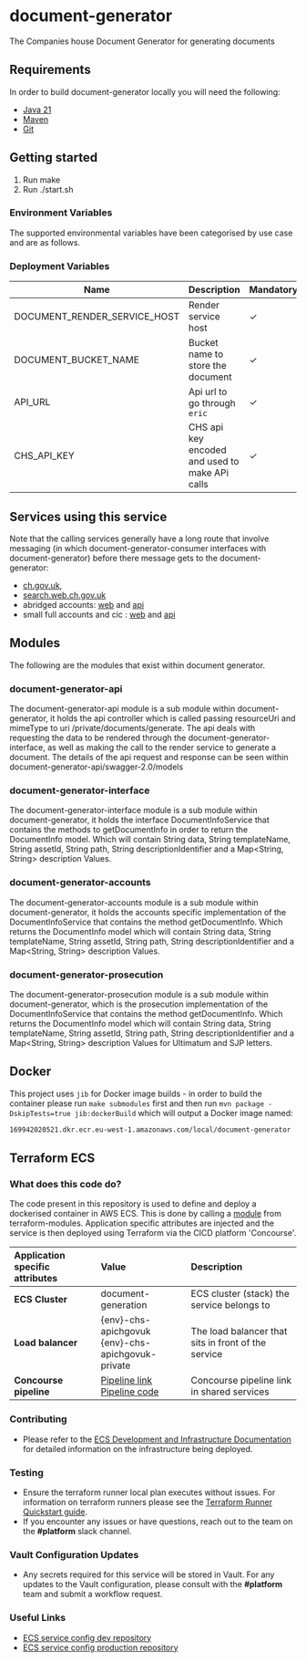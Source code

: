 # document-generator

The Companies house Document Generator for generating documents

## Requirements

In order to build document-generator locally you will need the following:

- [Java 21](https://www.oracle.com/java/technologies/downloads/?er=221886#java21)
- [Maven](https://maven.apache.org/download.cgi)
- [Git](https://git-scm.com/downloads)

## Getting started

1. Run make
2. Run ./start.sh

### Environment Variables

The supported environmental variables have been categorised by use case and are as follows.

### Deployment Variables

Name                                      | Description                                                                  | Mandatory | Default | Example
----------------------------------------- | ---------------------------------------------------------------------------- | --------- | ------- | ----------------------------------------
DOCUMENT_RENDER_SERVICE_HOST              | Render service host                                                          | ✓         |         | localhost:valid_port_number
DOCUMENT_BUCKET_NAME                      | Bucket name to store the document                                            | ✓         |         | dev-pdf-bucket/name_of_file
API_URL                                   | Api url to go through `eric`                                                 | ✓         |         | `api.orctel.internal:$ERIC_PORT`
CHS_API_KEY                               | CHS api key encoded and used to make APi calls                               | ✓         |         | valid Api key

## Services using this service

Note that the calling services generally have a long route that involve messaging (in which document-generator-consumer interfaces with document-generator) before there message gets to the document-generator:

- [ch.gov.uk](https://github.com/companieshouse/ch.gov.uk),
- [search.web.ch.gov.uk](https://github.com/companieshouse/search.web.ch.gov.uk)
- abridged accounts: [web](https://github.com/companieshouse/abridged.accounts.web.ch.gov.uk) and [api](https://github.com/companieshouse/abridged.accounts.api.ch.gov.uk)
- small full accounts and cic : [web](https://github.com/companieshouse/company-accounts.web.ch.gov.uk) and [api](https://github.com/companieshouse/company-accounts.api.ch.gov.uk)

## Modules

The following are the modules that exist within document generator.

### document-generator-api

The document-generator-api module is a sub module within document-generator, it holds the api controller which is called passing resourceUri and mimeType to uri /private/documents/generate.
The api deals with requesting the data to be rendered through the document-generator-interface, as well as making the call to the render service to generate a document. The details of the api request and response
can be seen within document-generator-api/swagger-2.0/models

### document-generator-interface

The document-generator-interface module is a sub module within document-generator, it holds the interface DocumentInfoService that contains the methods to getDocumentInfo in order to return the DocumentInfo model.
Which will contain String data, String templateName, String assetId, String path, String descriptionIdentifier and a Map<String, String> description Values.

### document-generator-accounts

The document-generator-accounts module is a sub module within document-generator, it holds the accounts specific implementation of the DocumentInfoService that contains the method getDocumentInfo.
Which returns the DocumentInfo model which will contain  String data, String templateName, String assetId, String path, String descriptionIdentifier and a Map<String, String> description Values.

### document-generator-prosecution

The document-generator-prosecution module is a sub module within document-generator, which is the prosecution implementation of the DocumentInfoService that contains the method getDocumentInfo.
Which returns the DocumentInfo model which will contain  String data, String templateName, String assetId, String path, String descriptionIdentifier and a Map<String, String> description Values for Ultimatum and SJP letters.

## Docker

This project uses `jib` for Docker image builds - in order to build the container please run `make submodules` first and then run `mvn package -DskipTests=true jib:dockerBuild` which will output a Docker image named:

``` bash
169942020521.dkr.ecr.eu-west-1.amazonaws.com/local/document-generator
```
## Terraform ECS

### What does this code do?

The code present in this repository is used to define and deploy a dockerised container in AWS ECS.
This is done by calling a [module](https://github.com/companieshouse/terraform-modules/tree/main/aws/ecs) from terraform-modules. Application specific attributes are injected and the service is then deployed using Terraform via the CICD platform 'Concourse'.


Application specific attributes | Value                                | Description
:---------|:-----------------------------------------------------------------------------|:-----------
**ECS Cluster**        |document-generation                                      | ECS cluster (stack) the service belongs to
**Load balancer**      |{env}-chs-apichgovuk <br> {env}-chs-apichgovuk-private  | The load balancer that sits in front of the service
**Concourse pipeline**     |[Pipeline link](https://ci-platform.companieshouse.gov.uk/teams/team-development/pipelines/document-generator) <br> [Pipeline code](https://github.com/companieshouse/ci-pipelines/blob/master/pipelines/ssplatform/team-development/document-generator)                                  | Concourse pipeline link in shared services


### Contributing
- Please refer to the [ECS Development and Infrastructure Documentation](https://companieshouse.atlassian.net/wiki/spaces/DEVOPS/pages/4390649858/Copy+of+ECS+Development+and+Infrastructure+Documentation+Updated) for detailed information on the infrastructure being deployed.

### Testing
- Ensure the terraform runner local plan executes without issues. For information on terraform runners please see the [Terraform Runner Quickstart guide](https://companieshouse.atlassian.net/wiki/spaces/DEVOPS/pages/1694236886/Terraform+Runner+Quickstart).
- If you encounter any issues or have questions, reach out to the team on the **#platform** slack channel.

### Vault Configuration Updates
- Any secrets required for this service will be stored in Vault. For any updates to the Vault configuration, please consult with the **#platform** team and submit a workflow request.

### Useful Links
- [ECS service config dev repository](https://github.com/companieshouse/ecs-service-configs-dev)
- [ECS service config production repository](https://github.com/companieshouse/ecs-service-configs-production)
